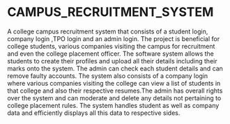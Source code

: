 # CAMPUS_RECRUITMENT_SYSTEM
A college campus recruitment system that consists of a student login, company login ,TPO login and an admin login. The project is beneficial for college students, various companies visiting the campus for recruitment and even the college placement officer. The software system allows the students to create their profiles and upload all their details including their marks onto the system. The admin can check each student details and can remove faulty accounts. The system also consists of a company login where various companies visiting the college can view a list of students in that college and also their respective resumes.The admin has overall rights over the system and can moderate and delete any details not pertaining to college placement rules. The system handles student as well as company data and efficiently displays all this data to respective sides.
